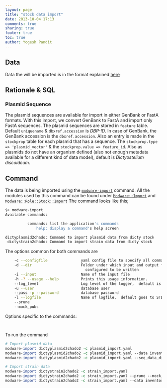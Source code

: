 ```yaml
---
layout: page
title: "stock data import"
date: 2013-10-04 17:13
comments: true
sharing: true
footer: true
toc: true
author: Yogesh Pandit
---
```


## Data
Data the will be imported is in the format explained [here](/stock-data-export)

## Rationale & SQL

### Plasmid Sequence
The plasmid sequences are available for import in either GenBank or FastA formats. With this import, we convert GenBank to FastA and import only FastA sequences. The plasmid sequences are stored in `feature` table. Default `uniquename` & `dbxref.accession` is *DBP-ID*. In case of GenBank, the GenBank accession is the `dbxref.accession`. Also an entry is made in the `stockprop` table for each plasmid that has a sequence. The `stockprop.type => 'plasmid_vector'` & the `stockprop.value => feature_id`. Also as plasmids do not have an organism defined (also not enough metadata available for a different kind of data model), default is *Dictyostelium discoideum*.


## Command
The data is being imported using the [`modware-import`](https://github.com/dictyBase/Modware-Loader/blob/develop/bin/modware-import) command. All the modules used by this command can be found under [`Modware::Import`](https://github.com/dictyBase/Modware-Loader/tree/develop/lib/Modware/Import) and [`Modware::Role::Stock::Import`](https://github.com/dictyBase/Modware-Loader/tree/develop/lib/Modware/Role/Stock/Import)
The command looks like this;

```bash
$> modware-import
Available commands:

	      commands: list the application's commands
	          help: display a command's help screen

dictyplasmid2chado: Command to import plasmid data from dicty stock
 dictystrain2chado: Command to import strain data from dicty stock

```

The options common for both commands are

```bash
	-c --configfile               yaml config file to specify all command line options
	-d --dir                      Folder under which input and output files can be 
									configured to be written
	-i --input                    Name of the input file
	-h -? --usage --help          Prints this usage information.
	--log_level                   Log level of the logger,  default is error
	-u --user                     database user
	--pass -p --password          database password
	-l --logfile                  Name of logfile,  default goes to STDERR
	--prune
	--mock_pubs
```

Options specific to the commands:

```bash

```

```bash

```

To run the command

```perl
# Import plasmid data
modware-import dictyplasmid2chado2 -c plasmid_import.yaml 
modware-import dictyplasmid2chado2 -c plasmid_import.yaml --data inventory --data props # For specific imports 
modware-import dictyplasmid2chado2 -c plasmid_import.yaml --seq_data_dir <seq-data-dir> # For sequence 

# Import strain data
modware-import dictystrain2chado2 -c strain_import.yaml 
modware-import dictystrain2chado2 -c strain_import.yaml --prune --mock_pubs # Options to prune or mock publications 
modware-import dictystrain2chado2 -c strain_import.yaml --data inventory --data genotype # For specific imports 
```
